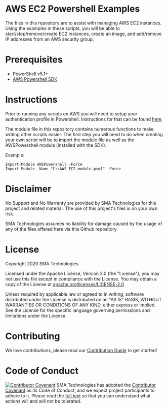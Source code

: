 # AWS EC2 Powershell Examples
The files in this repository are to assist with managing AWS EC2 instances.  Using the examples in these scripts, you will be able to start/stop/remove/create EC2 Instances, create an image, and add/remove IP addresses from an AWS security group.

# Prerequisites
* PowerShell v5.1+
* <a href url ="https://aws.amazon.com/powershell">AWS Powershell SDK</a>

# Instructions
Prior to running any scripts on AWS you will need to setup your authentication profile in Powershell.  Instructions for that can be found <a href url="https://docs.aws.amazon.com/powershell/latest/userguide/pstools-getting-started.html">here</a>.

The module file in this repository contains numerous functions to make writing other scripts easier. The first step you will need to do when creating your own script will be to import the module file as well as the AWSPowershell module (installed with the SDK).

Example:
```
Import-Module AWSPowershell -Force
Import-Module -Name "C:\AWS_EC2_module.psm1" -Force
```

# Disclaimer
No Support and No Warranty are provided by SMA Technologies for this project and related material. The use of this project's files is on your own risk.

SMA Technologies assumes no liability for damage caused by the usage of any of the files offered here via this Github repository.

# License
Copyright 2020 SMA Technologies

Licensed under the Apache License, Version 2.0 (the "License");
you may not use this file except in compliance with the License.
You may obtain a copy of the License at [apache.org/licenses/LICENSE-2.0](http://www.apache.org/licenses/LICENSE-2.0)

Unless required by applicable law or agreed to in writing, software
distributed under the License is distributed on an "AS IS" BASIS,
WITHOUT WARRANTIES OR CONDITIONS OF ANY KIND, either express or implied.
See the License for the specific language governing permissions and
limitations under the License.

# Contributing
We love contributions, please read our [Contribution Guide](CONTRIBUTING.md) to get started!

# Code of Conduct
[![Contributor Covenant](https://img.shields.io/badge/Contributor%20Covenant-v2.0%20adopted-ff69b4.svg)](code-of-conduct.md)
SMA Technologies has adopted the [Contributor Covenant](CODE_OF_CONDUCT.md) as its Code of Conduct, and we expect project participants to adhere to it. Please read the [full text](CODE_OF_CONDUCT.md) so that you can understand what actions will and will not be tolerated.
